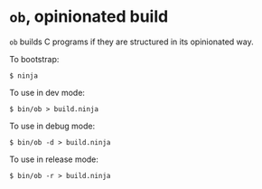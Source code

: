 `ob`, opinionated build
=====================

`ob` builds C programs if they are structured in its opinionated way.

To bootstrap:

    $ ninja

To use in dev mode:

    $ bin/ob > build.ninja

To use in debug mode:

    $ bin/ob -d > build.ninja

To use in release mode:

    $ bin/ob -r > build.ninja
